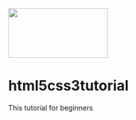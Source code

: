 <img src="https://encrypted-tbn0.gstatic.com/images?q=tbn:ANd9GcQCU6OL1X_N9JbpGW3_J8gw__efB11biw5Bs1Pzj-9i-zZcJ70uf3-F_Q4FflPjhxLmUvI&usqp=CAU" width="200" height="100">


# html5css3tutorial
This tutorial for beginners
